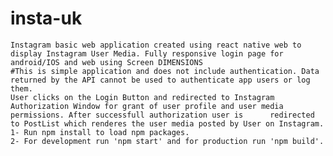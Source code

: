 # insta-uk
    Instagram basic web application created using react native web to display Instagram User Media. Fully responsive login page for android/IOS and web using Screen DIMENSIONS
    #This is simple application and does not include authentication. Data returned by the API cannot be used to authenticate app users or log them.
    User clicks on the Login Button and redirected to Instagram Authorization Window for grant of user profile and user media permissions. After successfull authorization user is      redirected to PostList which renderes the user media posted by User on Instagram.
    1- Run npm install to load npm packages.
    2- For development run 'npm start' and for production run 'npm build'.
    

